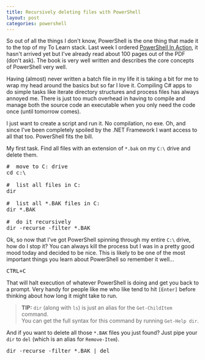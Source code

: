 ```yaml
---
title: Recursively deleting files with PowerShell
layout: post
categories: powershell
---
```


So out of all the things I don't know, PowerShell is the one thing that made it to the top of my To Learn stack. Last week I ordered [PowerShell In Action](http://www.amazon.com/Windows-PowerShell-Action-Bruce-Payette/dp/1932394907/ref=pd_bbs_sr_1/102-7531966-1417704?ie=UTF8&s=books&qid=1177382702&sr=8-1), it hasn't arrived yet but I've already read about 100 pages out of the PDF (don't ask). The book is very well written and describes the core concepts of PowerShell very well.

Having (almost) never written a batch file in my life it is taking a bit for me to wrap my head around the basics but so far I love it. Compiling C# apps to do simple tasks like iterate directory structures and process files has always annoyed me. There is just too much overhead in having to compile and manage both the source code an executable when you only need the code once (until tomorrow comes).

I just want to create a script and run it. No compilation, no exe. Oh, and since I've been completely spoiled by the .NET Framework I want access to all that too. PowerShell fits the bill.

My first task. Find all files with an extension of `*.bak` on my `C:\` drive and delete them.

<pre>
#  move to C: drive
cd c:\

#  list all files in C:
dir

#  list all *.BAK files in C:
dir *.BAK

#  do it recursively
dir -recurse -filter *.BAK
</pre>

Ok, so now that I've got PowerShell spinning through my entire `C:\` drive, how do I stop it? You can always kill the process but I was in a pretty good mood today and decided to be nice. This is likely to be one of the most important things you learn about PowerShell so remember it well...

<pre>
CTRL+C
</pre>

That will halt execution of whatever PowerShell is doing and get you back to a prompt. Very handy for people like me who like tend to hit `[Enter]` before thinking about how long it might take to run.

> **TIP:** `dir` (along with `ls`) is just an alias for the `Get-ChildItem` command.  
> You can get the full syntax for this command by running `Get-Help dir`.

And if you want to delete all those `*.BAK` files you just found? Just pipe your `dir` to `del` (which is an alias for `Remove-Item`).

<pre>
dir -recurse -filter *.BAK | del
</pre>